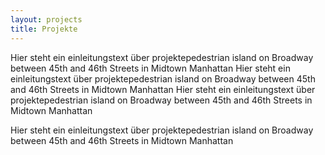 ```yaml
---
layout: projects
title: Projekte
---
```



Hier steht ein einleitungstext über projektepedestrian island on Broadway between 45th and 46th Streets in Midtown Manhattan
Hier steht ein einleitungstext über projektepedestrian island on Broadway between 45th and 46th Streets in Midtown Manhattan Hier steht ein einleitungstext über projektepedestrian island on Broadway between 45th and 46th Streets in Midtown Manhattan

Hier steht ein einleitungstext über projektepedestrian island on Broadway between 45th and 46th Streets in Midtown Manhattan
